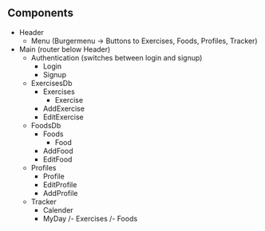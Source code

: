## Components

- Header
  - Menu (Burgermenu -> Buttons to Exercises, Foods, Profiles, Tracker)
- Main (router below Header)
  - Authentication (switches between login and signup)
    - Login
    - Signup
  - ExercisesDb
    - Exercises
      - Exercise
    - AddExercise
    - EditExercise
  - FoodsDb
    - Foods
      - Food
    - AddFood
    - EditFood
  - Profiles
    - Profile
    - EditProfile
    - AddProfile
  - Tracker
    - Calender
    - MyDay
      /- Exercises
      /- Foods
